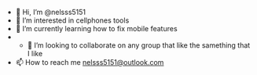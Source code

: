 - 👋 Hi, I’m @nelsss5151
- 👀 I’m interested in cellphones tools 
- 🌱 I’m currently learning how to fix mobile features
- - 💞️ I’m looking to collaborate on any group that like the samething that I like
- 📫 How to reach me nelsss5151@outlook.com

<!---
nelsss5151/nelsss5151 is a ✨ special ✨ repository because its `README.md` (this file) appears on your GitHub profile.
You can click the Preview link to take a look at your changes.
--->
